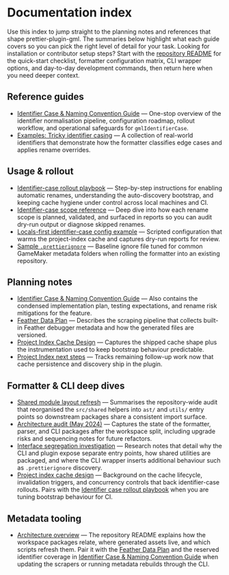 # Documentation index

Use this index to jump straight to the planning notes and references that shape
prettier-plugin-gml. The summaries below highlight what each guide covers so you
can pick the right level of detail for your task. Looking for installation or
contributor setup steps? Start with the [repository README](../README.md) for
the quick-start checklist, formatter configuration matrix, CLI wrapper options,
and day-to-day development commands, then return here when you need deeper
context.

## Reference guides

- [Identifier Case & Naming Convention Guide](naming-conventions.md) — One-stop
  overview of the identifier normalisation pipeline, configuration roadmap,
  rollout workflow, and operational safeguards for `gmlIdentifierCase`.
- [Examples: Tricky identifier casing](examples/naming-convention/tricky-identifiers.md)
  — A collection of real-world identifiers that demonstrate how the formatter
  classifies edge cases and applies rename overrides.

## Usage & rollout

- [Identifier-case rollout playbook](identifier-case-rollout.md) — Step-by-step
  instructions for enabling automatic renames, understanding the
  auto-discovery bootstrap, and keeping cache hygiene under control across
  local machines and CI.
- [Identifier-case scope reference](identifier-case-reference.md) — Deep dive
  into how each rename scope is planned, validated, and surfaced in reports so
  you can audit dry-run output or diagnose skipped renames.
- [Locals-first identifier-case config example](examples/identifier-case/locals-first.prettierrc.mjs)
  — Scripted configuration that warms the project-index cache and captures
  dry-run reports for review.
- [Sample `.prettierignore`](examples/example.prettierignore) — Baseline ignore
  file tuned for common GameMaker metadata folders when rolling the formatter
  into an existing repository.

## Planning notes

- [Identifier Case & Naming Convention Guide](naming-conventions.md) — Also
  contains the condensed implementation plan, testing expectations, and rename
  risk mitigations for the feature.
- [Feather Data Plan](feather-data-plan.md) — Describes the scraping pipeline that
  collects built-in Feather debugger metadata and how the generated files are
  versioned.
- [Project Index Cache Design](project-index-cache-design.md) — Captures the
  shipped cache shape plus the instrumentation used to keep bootstrap behaviour
  predictable.
- [Project Index next steps](project-index-next-steps.md) — Tracks remaining
  follow-up work now that cache persistence and discovery ship in the plugin.

## Formatter & CLI deep dives

- [Shared module layout refresh](shared-module-layout.md) — Summarises the
  repository-wide audit that reorganised the `src/shared` helpers into
  `ast/` and `utils/` entry points so downstream packages share a consistent
  import surface.
- [Architecture audit (May 2024)](architecture-audit-2024-05-15.md) — Captures
  the state of the formatter, parser, and CLI packages after the workspace
  split, including upgrade risks and sequencing notes for future refactors.
- [Interface segregation investigation](interface-segregation-investigation.md)
  — Research notes that detail why the CLI and plugin expose separate entry
  points, how shared utilities are packaged, and where the CLI wrapper inserts
  additional behaviour such as `.prettierignore` discovery.
- [Project index cache design](project-index-cache-design.md) — Background on
  the cache lifecycle, invalidation triggers, and concurrency controls that
  back identifier-case rollouts. Pairs with the [Identifier case rollout
  playbook](identifier-case-rollout.md) when you are tuning bootstrap behaviour
  for CI.

## Metadata tooling

- [Architecture overview](../README.md#architecture-overview) — The repository
  README explains how the workspace packages relate, where generated assets
  live, and which scripts refresh them. Pair it with the
  [Feather Data Plan](feather-data-plan.md) and the reserved identifier coverage
  in [Identifier Case & Naming Convention Guide](naming-conventions.md#5-reserved-identifier-dataset)
  when updating the scrapers or running metadata rebuilds through the CLI.

